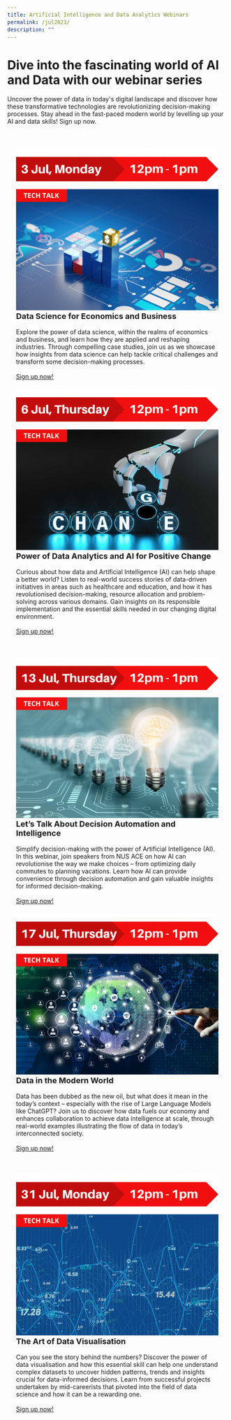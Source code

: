```yaml
---
title: Artificial Intelligence and Data Analytics Webinars
permalink: /jul2023/
description: ""
---
```

# Dive into the fascinating world of AI and Data with our webinar series

Uncover the power of data in today's digital landscape and discover how these transformative technologies are revolutionizing decision-making processes. Stay ahead in the fast-paced modern world by levelling up your AI and data skills! Sign up now.

<div class="row" style="padding: 20px 0px 10px 0px;">

<div class="col" style="padding: 20px 20px 0px 20px;"><img src="/images/Jul%202023/wa_3%20jul%2023.png" alt="Data Science for Economics and Business](/images/Je"><br>

<div class="header" style="font-size:18px"><b>Data Science for Economics and Business</b></div><br>Explore the power of data science, within the realms of economics and business, and learn how they are applied and reshaping industries. Through compelling case studies, join us as we showcase how insights from data science can help tackle critical challenges and transform some decision-making processes.<br><br><a href="https://go.gov.sg/wa-datascience-3july" target="\_blank">Sign up now!</a>

</div>

<div class="col" style="padding: 20px 20px 0px 20px;"><img src="/images/Jul%202023/wa_6%20jul%2023.png" alt="Power of Data Analytics and AI for Positive Change"><br>

<div class="header" style="font-size:18px"><b>Power of Data Analytics and AI for Positive Change</b></div><br>Curious about how data and Artificial Intelligence (AI) can help shape a better world? Listen to real-world success stories of data-driven initiatives in areas such as healthcare and education, and how it has revolutionised decision-making, resource allocation and problem-solving across various domains. Gain insights on its responsible implementation and the essential skills needed in our changing digital environment.<br><br><a href="https://go.gov.sg/wa-data-ai-6july" target="\_blank">Sign up now!</a>

</div>

</div>

<div class="row" style="padding: 20px 0px 10px 0px;">

<div class="col" style="padding: 20px 20px 0px 20px;"><img src="/images/Jul%202023/wa_13%20jul%2023.png" alt="Let’s Talk About Decision Automation and Intelligence"><br>

<div class="header" style="font-size:18px"><b>Let’s Talk About Decision Automation and Intelligence</b></div><br>Simplify decision-making with the power of Artificial Intelligence (AI). In this webinar, join speakers from NUS ACE on how AI can revolutionise the way we make choices – from optimizing daily commutes to planning vacations. Learn how AI can provide convenience through decision automation and gain valuable insights for informed decision-making.<br><br><a href="https://go.gov.sg/wa-di-13july" target="\_blank">Sign up now!</a>

</div>

<div class="col" style="padding: 20px 20px 0px 20px;"><img src="/images/Jul%202023/wa_17%20jul%2023.png" alt="Data in the Modern World"><br>
	
<div class="header" style="font-size:18px"><b>Data in the Modern World</b></div><br>Data has been dubbed as the new oil, but what does it mean in the today’s context – especially with the rise of Large Language Models like ChatGPT? Join us to discover how data fuels our economy and enhances collaboration to achieve data intelligence at scale, through real-world examples illustrating the flow of data in today’s interconnected society. <br><br><a href="https://go.gov.sg/wa-data-17july" target="\_blank">Sign up now!</a>

</div>

</div>

<div class="row" style="padding: 20px 0px 10px 0px;">

<div class="col" style="padding: 20px 20px 0px 20px;"><img src="/images/Jul%202023/wa_31%20jul%2023.png" alt="The Art of Data Visualisation"><br>

<div class="header" style="font-size:18px"><b>The Art of Data Visualisation</b></div><br>Can you see the story behind the numbers? Discover the power of data visualisation and how this essential skill can help one understand complex datasets to uncover hidden patterns, trends and insights crucial for data-informed decisions. Learn from successful projects undertaken by  mid-careerists that pivoted into the field of data science and how it can be a rewarding one.<br><br><a href="https://go.gov.sg/wa-datav-31july" target="\_blank">Sign up now!</a>

</div>

<div class="col" style="padding: 20px 20px 0px 20px;"></div>

</div>